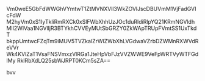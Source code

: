Vm0weE5GbFdWWGhVYmtwT1ZtMVNXVll3WkZOVlJscDBUVmM1VjFadGVIcFdW
M2hyVm0xS1IyTkliRmRXCk0xSlFWbXhhUzJOc1duRldiRlpYQ21KRmNGVldh
MlI2WlVaa1NGVlljR3BTYkhCVVEyMUtSbGRZY0ZkWApTRUpFVmtSS1UxTkdT
bkppUmtwcFZqTm9iMUV5TVZkalZrWlZWbXhLVGdwaVZrbDZWMnRXWVdReVVr
Wk4KVlZaT1VsaFNSVmxzVlRGa1JteHpVbFJzVVZWWE9VeFpWRTVyWTFGdlMy
RklRbXdLQ25sbWJRPT0KCm5sZA==

bvv